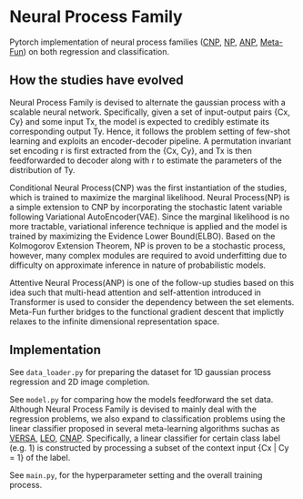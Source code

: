 # Neural Process Family

Pytorch implementation of neural process families ([CNP](https://arxiv.org/pdf/1807.01613.pdf), [NP](https://arxiv.org/pdf/1807.01622.pdf), [ANP](https://arxiv.org/pdf/1901.05761.pdf), [Meta-Fun](https://arxiv.org/pdf/1912.02738.pdf)) on both regression and classification.

## How the studies have evolved

Neural Process Family is devised to alternate the gaussian process with a scalable neural network.
Specifically, given a set of input-output pairs {Cx, Cy} and some input Tx, the model is expected to credibly estimate its corresponding output Ty.
Hence, it follows the problem setting of few-shot learning and exploits an encoder-decoder pipeline.
A permutation invariant set encoding r is first extracted from the {Cx, Cy}, and Tx is then feedforwarded to decoder along with r to estimate the parameters of the distribution of Ty.

Conditional Neural Process(CNP) was the first instantiation of the studies, which is trained to maximize the marginal likelihood.
Neural Process(NP) is a simple extension to CNP by incorporating the stochastic latent variable following Variational AutoEncoder(VAE).
Since the marginal likelihood is no more tractable, variational inference technique is applied and the model is trained by maximizing the Evidence Lower Bound(ELBO).
Based on the Kolmogorov Extension Theorem, NP is proven to be a stochastic process, however, many complex modules are required to avoid underfitting due to difficulty on approximate inference in nature of probabilistic models.

Attentive Neural Process(ANP) is one of the follow-up studies based on this idea such that multi-head attention and self-attention introduced in Transformer is used to consider the dependency between the set elements.
Meta-Fun further bridges to the functional gradient descent that implictly relaxes to the infinite dimensional representation space.

## Implementation

See `data_loader.py` for preparing the dataset for 1D gaussian process regression and 2D image completion.

See `model.py` for comparing how the models feedforward the set data. 
Although Neural Process Family is devised to mainly deal with the regression problems, we also expand to classification problems using the linear classifier proposed in several meta-learning algorithms suchas as [VERSA](https://arxiv.org/pdf/1805.09921.pdf), [LEO](https://arxiv.org/pdf/1807.05960.pdf), [CNAP](https://arxiv.org/pdf/1906.07697.pdf).
Specifically, a linear classifier for certain class label (e.g. 1) is constructed by processing a subset of the context input {Cx | Cy = 1} of the label.

See `main.py`, for the hyperparameter setting and the overall training process.

